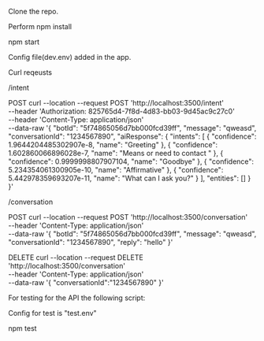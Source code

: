 Clone the repo.

Perform npm install

npm start

Config file(dev.env) added in the app.

Curl reqeusts

/intent

POST
curl --location --request POST 'http://localhost:3500/intent' \
--header 'Authorization: 825765d4-7f8d-4d83-bb03-9d45ac9c27c0' \
--header 'Content-Type: application/json' \
--data-raw '{
  "botId": "5f74865056d7bb000fcd39ff",
  "message": "qweasd",
  "conversationId": "1234567890",
  "aiResponse": {
    "intents": [
        {
            "confidence": 1.9644204485302907e-8,
            "name": "Greeting"
        },
        {
            "confidence": 1.602860066896028e-7,
            "name": "Means or need to contact "
        },
        {
            "confidence": 0.9999998807907104,
            "name": "Goodbye"
        },
        {
            "confidence": 5.234354061300905e-10,
            "name": "Affirmative"
        },
        {
            "confidence": 5.442978359693207e-11,
            "name": "What can I ask you?"
        }
    ],
    "entities": []
}
}'



/conversation

POST
curl --location --request POST 'http://localhost:3500/conversation' \
--header 'Content-Type: application/json' \
--data-raw '{
  "botId": "5f74865056d7bb000fcd39ff",
  "message": "qweasd",
  "conversationId": "1234567890",
  "reply": "hello"
}'

DELETE
curl --location --request DELETE 'http://localhost:3500/conversation' \
--header 'Content-Type: application/json' \
--data-raw '{
	"conversationId":"1234567890"
}'

For testing for the API the following script:

Config for test is "test.env"

npm test





